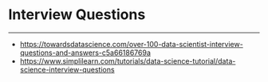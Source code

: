 # Interview Questions
----

- https://towardsdatascience.com/over-100-data-scientist-interview-questions-and-answers-c5a66186769a
- https://www.simplilearn.com/tutorials/data-science-tutorial/data-science-interview-questions
